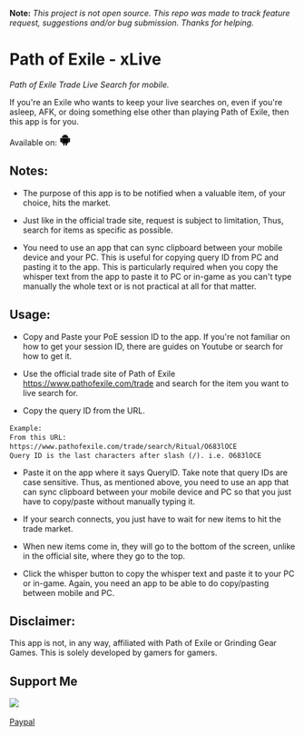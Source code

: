 **Note:** *This project is not open source. This repo was made to track feature request, suggestions and/or bug submission. Thanks for helping.*

# Path of Exile - xLive

*Path of Exile Trade Live Search for mobile.*

If you're an Exile who wants to keep your live searches on, even if you're asleep, AFK, or doing something else other than playing Path of Exile, then this app is for you.

Available on: <img src="android-character-symbol.png" width="20" alt="android">

## Notes:
- The purpose of this app is to be notified when a valuable item, of your choice, hits the market.

- Just like in the official trade site, request is subject to limitation, Thus, search for items as specific as possible.

- You need to use an app that can sync clipboard between your mobile device and your PC. This is useful for copying query ID from PC and pasting it to the app. This is particularly required when you copy the whisper text from the app to paste it to PC or in-game as you can't type manually the whole text or is not practical at all for that matter.

## Usage:
- Copy and Paste your PoE session ID to the app. If you're not familiar on how to get your session ID, there are guides on Youtube or search for how to get it.

- Use the official trade site of Path of Exile https://www.pathofexile.com/trade and search for the item you want to live search for.

- Copy the query ID from the URL.
```
Example:
From this URL: https://www.pathofexile.com/trade/search/Ritual/O683lOCE
Query ID is the last characters after slash (/). i.e. O683lOCE
```

- Paste it on the app where it says QueryID. Take note that query IDs are case sensitive. Thus, as mentioned above, you need to use an app that can sync clipboard between your mobile device and PC so that you just have to copy/paste without manually typing it.

- If your search connects, you just have to wait for new items to hit the trade market.

- When new items come in, they will go to the bottom of the screen, unlike in the official site, where they go to the top.

- Click the whisper button to copy the whisper text and paste it to your PC or in-game. Again, you need an app to be able to do copy/pasting between mobile and PC.

## Disclaimer:
This app is not, in any way, affiliated with Path of Exile or Grinding Gear Games. This is solely developed by gamers for gamers.

## Support Me
<p><a href="https://patreon.com/mrkvn"><img src="https://img.shields.io/endpoint.svg?url=https%3A%2F%2Fshieldsio-patreon.vercel.app%2Fapi%3Fusername%3Dmrkvn%26type%3Dpatrons&style=for-the-badge" /> </a></p>

[Paypal](https://paypal.me/mrkvn69)
